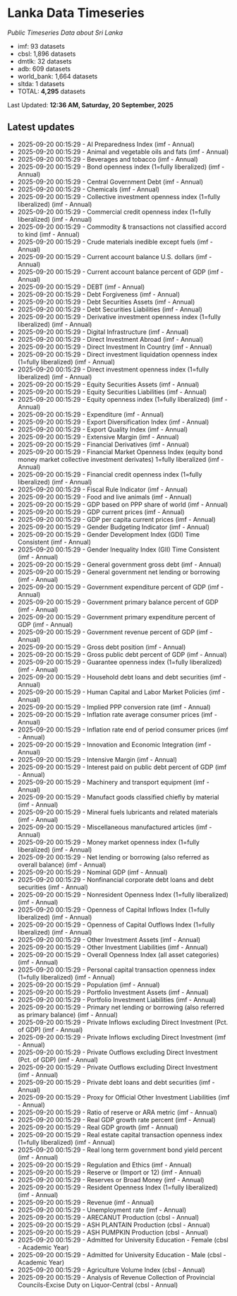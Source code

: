 # Lanka Data Timeseries
*Public Timeseries Data about Sri Lanka*

* imf: 93 datasets
* cbsl: 1,896 datasets
* dmtlk: 32 datasets
* adb: 609 datasets
* world_bank: 1,664 datasets
* sltda: 1 datasets
* TOTAL: **4,295** datasets

Last Updated: **12:36 AM, Saturday, 20 September, 2025**

## Latest updates

* 2025-09-20 00:15:29 - AI Preparedness Index (imf - Annual)
* 2025-09-20 00:15:29 - Animal and vegetable oils and fats (imf - Annual)
* 2025-09-20 00:15:29 - Beverages and tobacco (imf - Annual)
* 2025-09-20 00:15:29 - Bond openness index (1=fully liberalized) (imf - Annual)
* 2025-09-20 00:15:29 - Central Government Debt (imf - Annual)
* 2025-09-20 00:15:29 - Chemicals (imf - Annual)
* 2025-09-20 00:15:29 - Collective investment openness index (1=fully liberalized) (imf - Annual)
* 2025-09-20 00:15:29 - Commercial credit openness index (1=fully liberalized) (imf - Annual)
* 2025-09-20 00:15:29 - Commodity & transactions not classified accord to kind (imf - Annual)
* 2025-09-20 00:15:29 - Crude materials inedible except fuels (imf - Annual)
* 2025-09-20 00:15:29 - Current account balance U.S. dollars (imf - Annual)
* 2025-09-20 00:15:29 - Current account balance percent of GDP (imf - Annual)
* 2025-09-20 00:15:29 - DEBT (imf - Annual)
* 2025-09-20 00:15:29 - Debt Forgiveness (imf - Annual)
* 2025-09-20 00:15:29 - Debt Securities Assets (imf - Annual)
* 2025-09-20 00:15:29 - Debt Securities Liabilities (imf - Annual)
* 2025-09-20 00:15:29 - Derivative investment openness index (1=fully liberalized) (imf - Annual)
* 2025-09-20 00:15:29 - Digital Infrastructure (imf - Annual)
* 2025-09-20 00:15:29 - Direct Investment Abroad (imf - Annual)
* 2025-09-20 00:15:29 - Direct Investment In Country (imf - Annual)
* 2025-09-20 00:15:29 - Direct investment liquidation openness index (1=fully liberalized) (imf - Annual)
* 2025-09-20 00:15:29 - Direct investment openness index (1=fully liberalized) (imf - Annual)
* 2025-09-20 00:15:29 - Equity Securities Assets (imf - Annual)
* 2025-09-20 00:15:29 - Equity Securities Liabilities (imf - Annual)
* 2025-09-20 00:15:29 - Equity openness index (1=fully liberalized) (imf - Annual)
* 2025-09-20 00:15:29 - Expenditure (imf - Annual)
* 2025-09-20 00:15:29 - Export Diversification Index (imf - Annual)
* 2025-09-20 00:15:29 - Export Quality Index (imf - Annual)
* 2025-09-20 00:15:29 - Extensive Margin (imf - Annual)
* 2025-09-20 00:15:29 - Financial Derivatives (imf - Annual)
* 2025-09-20 00:15:29 - Financial Market Openness Index (equity bond money market collective investment derivates) 1=fully liberalized (imf - Annual)
* 2025-09-20 00:15:29 - Financial credit openness index (1=fully liberalized) (imf - Annual)
* 2025-09-20 00:15:29 - Fiscal Rule Indicator (imf - Annual)
* 2025-09-20 00:15:29 - Food and live animals (imf - Annual)
* 2025-09-20 00:15:29 - GDP based on PPP share of world (imf - Annual)
* 2025-09-20 00:15:29 - GDP current prices (imf - Annual)
* 2025-09-20 00:15:29 - GDP per capita current prices (imf - Annual)
* 2025-09-20 00:15:29 - Gender Budgeting Indicator (imf - Annual)
* 2025-09-20 00:15:29 - Gender Development Index (GDI) Time Consistent (imf - Annual)
* 2025-09-20 00:15:29 - Gender Inequality Index (GII) Time Consistent (imf - Annual)
* 2025-09-20 00:15:29 - General government gross debt (imf - Annual)
* 2025-09-20 00:15:29 - General government net lending or borrowing (imf - Annual)
* 2025-09-20 00:15:29 - Government expenditure percent of GDP (imf - Annual)
* 2025-09-20 00:15:29 - Government primary balance percent of GDP (imf - Annual)
* 2025-09-20 00:15:29 - Government primary expenditure percent of GDP (imf - Annual)
* 2025-09-20 00:15:29 - Government revenue percent of GDP (imf - Annual)
* 2025-09-20 00:15:29 - Gross debt position (imf - Annual)
* 2025-09-20 00:15:29 - Gross public debt percent of GDP (imf - Annual)
* 2025-09-20 00:15:29 - Guarantee openness index (1=fully liberalized) (imf - Annual)
* 2025-09-20 00:15:29 - Household debt loans and debt securities (imf - Annual)
* 2025-09-20 00:15:29 - Human Capital and Labor Market Policies (imf - Annual)
* 2025-09-20 00:15:29 - Implied PPP conversion rate (imf - Annual)
* 2025-09-20 00:15:29 - Inflation rate average consumer prices (imf - Annual)
* 2025-09-20 00:15:29 - Inflation rate end of period consumer prices (imf - Annual)
* 2025-09-20 00:15:29 - Innovation and Economic Integration (imf - Annual)
* 2025-09-20 00:15:29 - Intensive Margin (imf - Annual)
* 2025-09-20 00:15:29 - Interest paid on public debt percent of GDP (imf - Annual)
* 2025-09-20 00:15:29 - Machinery and transport equipment (imf - Annual)
* 2025-09-20 00:15:29 - Manufact goods classified chiefly by material (imf - Annual)
* 2025-09-20 00:15:29 - Mineral fuels lubricants and related materials (imf - Annual)
* 2025-09-20 00:15:29 - Miscellaneous manufactured articles (imf - Annual)
* 2025-09-20 00:15:29 - Money market openness index (1=fully liberalized) (imf - Annual)
* 2025-09-20 00:15:29 - Net lending or borrowing (also referred as overall balance) (imf - Annual)
* 2025-09-20 00:15:29 - Nominal GDP (imf - Annual)
* 2025-09-20 00:15:29 - Nonfinancial corporate debt loans and debt securities (imf - Annual)
* 2025-09-20 00:15:29 - Nonresident Openness Index (1=fully liberalized) (imf - Annual)
* 2025-09-20 00:15:29 - Openness of Capital Inflows Index (1=fully liberalized) (imf - Annual)
* 2025-09-20 00:15:29 - Openness of Capital Outflows Index (1=fully liberalized) (imf - Annual)
* 2025-09-20 00:15:29 - Other Investment Assets (imf - Annual)
* 2025-09-20 00:15:29 - Other Investment Liabilities (imf - Annual)
* 2025-09-20 00:15:29 - Overall Openness Index (all asset categories) (imf - Annual)
* 2025-09-20 00:15:29 - Personal capital transaction openness index (1=fully liberalized) (imf - Annual)
* 2025-09-20 00:15:29 - Population (imf - Annual)
* 2025-09-20 00:15:29 - Portfolio Investment Assets (imf - Annual)
* 2025-09-20 00:15:29 - Portfolio Investment Liabilities (imf - Annual)
* 2025-09-20 00:15:29 - Primary net lending or borrowing (also referred as primary balance) (imf - Annual)
* 2025-09-20 00:15:29 - Private Inflows excluding Direct Investment (Pct. of GDP) (imf - Annual)
* 2025-09-20 00:15:29 - Private Inflows excluding Direct Investment (imf - Annual)
* 2025-09-20 00:15:29 - Private Outflows excluding Direct Investment (Pct. of GDP) (imf - Annual)
* 2025-09-20 00:15:29 - Private Outflows excluding Direct Investment (imf - Annual)
* 2025-09-20 00:15:29 - Private debt loans and debt securities (imf - Annual)
* 2025-09-20 00:15:29 - Proxy for Official Other Investment Liabilities (imf - Annual)
* 2025-09-20 00:15:29 - Ratio of reserve or ARA metric (imf - Annual)
* 2025-09-20 00:15:29 - Real GDP growth rate percent (imf - Annual)
* 2025-09-20 00:15:29 - Real GDP growth (imf - Annual)
* 2025-09-20 00:15:29 - Real estate capital transaction openness index (1=fully liberalized) (imf - Annual)
* 2025-09-20 00:15:29 - Real long term government bond yield percent (imf - Annual)
* 2025-09-20 00:15:29 - Regulation and Ethics (imf - Annual)
* 2025-09-20 00:15:29 - Reserve or (Import or 12) (imf - Annual)
* 2025-09-20 00:15:29 - Reserves or Broad Money (imf - Annual)
* 2025-09-20 00:15:29 - Resident Openness Index (1=fully liberalized) (imf - Annual)
* 2025-09-20 00:15:29 - Revenue (imf - Annual)
* 2025-09-20 00:15:29 - Unemployment rate (imf - Annual)
* 2025-09-20 00:15:29 - ARECANUT Production (cbsl - Annual)
* 2025-09-20 00:15:29 - ASH PLANTAIN Production (cbsl - Annual)
* 2025-09-20 00:15:29 - ASH PUMPKIN Production (cbsl - Annual)
* 2025-09-20 00:15:29 - Admitted for University Education - Female (cbsl - Academic Year)
* 2025-09-20 00:15:29 - Admitted for University Education - Male (cbsl - Academic Year)
* 2025-09-20 00:15:29 - Agriculture Volume Index (cbsl - Annual)
* 2025-09-20 00:15:29 - Analysis of Revenue Collection of Provincial Councils-Excise Duty on Liquor-Central (cbsl - Annual)